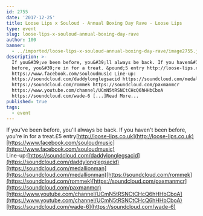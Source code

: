 ```yaml
---
id: 2755
date: '2017-12-25'
title: Loose Lips x Souloud - Annual Boxing Day Rave - Loose Lips
type: event
slug: loose-lips-x-souloud-annual-boxing-day-rave
author: 100
banner:
  - ../imported/loose-lips-x-souloud-annual-boxing-day-rave/image2755.jpeg
description: >-
  If you&#39;ve been before, you&#39;ll always be back. If you haven&#39;t been
  before, you&#39;re in for a treat. &pound;5 entry http://loose-lips.co.uk
  https://www.facebook.com/souloudmusic Line-up:
  https://soundcloud.com/daddylonglegsacid https://soundcloud.com/medallionman
  https://soundcloud.com/rommek https://soundcloud.com/paxmanmcr
  https://www.youtube.com/channel/UCmN5tRSNCtCHcQ6hHHbCboA
  https://soundcloud.com/wade-6 [...]Read More...
published: true
tags:
  - event
---
```

If you've been before, you'll always be back. If you haven't been before, you're in for a treat.£5 entry[http://loose-lips.co.uk](http://loose-lips.co.uk)[https://www.facebook.com/souloudmusic](https://www.facebook.com/souloudmusic)  
Line-up:[https://soundcloud.com/daddylonglegsacid](https://soundcloud.com/daddylonglegsacid)[https://soundcloud.com/medallionman](https://soundcloud.com/medallionman)[https://soundcloud.com/rommek](https://soundcloud.com/rommek)[https://soundcloud.com/paxmanmcr](https://soundcloud.com/paxmanmcr)[https://www.youtube.com/channel/UCmN5tRSNCtCHcQ6hHHbCboA](https://www.youtube.com/channel/UCmN5tRSNCtCHcQ6hHHbCboA)[https://soundcloud.com/wade-6](https://soundcloud.com/wade-6)